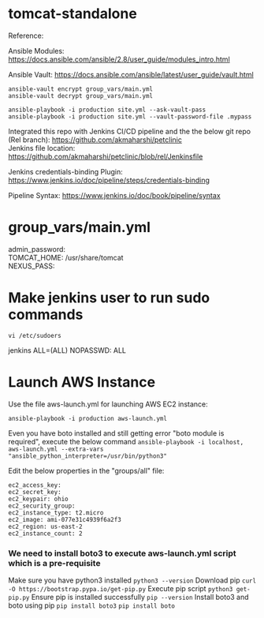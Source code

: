 # tomcat-standalone

Reference:

Ansible Modules:
https://docs.ansible.com/ansible/2.8/user_guide/modules_intro.html

Ansible Vault:
https://docs.ansible.com/ansible/latest/user_guide/vault.html

`ansible-vault encrypt group_vars/main.yml` <br />
`ansible-vault decrypt group_vars/main.yml` <br />

`ansible-playbook -i production site.yml --ask-vault-pass` <br />
`ansible-playbook -i production site.yml --vault-password-file .mypass` <br />

Integrated this repo with Jenkins CI/CD pipeline and the the below git repo (Rel branch):
https://github.com/akmaharshi/petclinic <br />
Jenkins file location: https://github.com/akmaharshi/petclinic/blob/rel/Jenkinsfile

Jenkins credentials-binding Plugin:
https://www.jenkins.io/doc/pipeline/steps/credentials-binding

Pipeline Syntax:
https://www.jenkins.io/doc/book/pipeline/syntax

# group_vars/main.yml
admin_password: <br />
TOMCAT_HOME: /usr/share/tomcat <br />
NEXUS_PASS: <br />

# Make jenkins user to run sudo commands
`vi /etc/sudoers`

jenkins		ALL=(ALL)	NOPASSWD: ALL

# Launch AWS Instance
Use the file aws-launch.yml for launching AWS EC2 instance:

`ansible-playbook -i production aws-launch.yml` <br />

Even you have boto installed and still getting error "boto module is required", execute the below command
`ansible-playbook -i localhost, aws-launch.yml --extra-vars "ansible_python_interpreter=/usr/bin/python3"` <br />

Edit the below properties in the "groups/all" file:

`ec2_access_key:` <br />
`ec2_secret_key:` <br />
`ec2_keypair: ohio` <br />
`ec2_security_group:` <br />
`ec2_instance_type: t2.micro` <br />
`ec2_image: ami-077e31c4939f6a2f3` <br />
`ec2_region: us-east-2` <br />
`ec2_instance_count: 2` <br />

### We need to install boto3 to execute aws-launch.yml script which is a pre-requisite
Make sure you have python3 installed
`python3 --version`
Download pip
`curl -O https://bootstrap.pypa.io/get-pip.py`
Execute pip script
`python3 get-pip.py`
Ensure pip is installed successfully
`pip --version`
Install boto3 and boto using pip
`pip install boto3`
`pip install boto`
